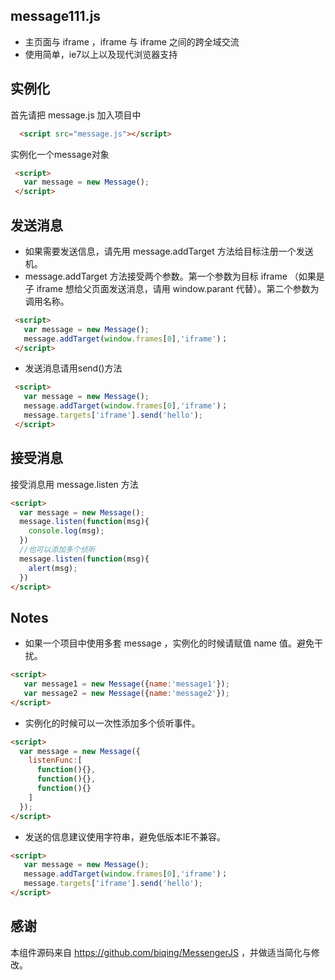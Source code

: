## message111.js
 - 主页面与 iframe ，iframe 与 iframe 之间的跨全域交流
 - 使用简单，ie7以上以及现代浏览器支持


## 实例化
  首先请把 message.js 加入项目中
```html
  <script src="message.js"></script>
```
  实例化一个message对象
```html
 <script>
   var message = new Message();
 </script>
```
## 发送消息
   - 如果需要发送信息，请先用 message.addTarget 方法给目标注册一个发送机。
   - message.addTarget 方法接受两个参数。第一个参数为目标 iframe （如果是子 iframe 想给父页面发送消息，请用 window.parant 代替）。第二个参数为调用名称。
```html
 <script>
   var message = new Message();
   message.addTarget(window.frames[0],'iframe')；
 </script>
```
  - 发送消息请用send()方法
 
```html
 <script>
   var message = new Message();
   message.addTarget(window.frames[0],'iframe')；
   message.targets['iframe'].send('hello');
 </script>
```
## 接受消息
 接受消息用 message.listen 方法
 ```html
 <script>
   var message = new Message();
   message.listen(function(msg){
     console.log(msg);
   })
   //也可以添加多个侦听
   message.listen(function(msg){
     alert(msg);
   })
 </script>
```
## Notes
 - 如果一个项目中使用多套 message ，实例化的时候请赋值 name 值。避免干扰。
 
 ```html
 <script>
    var message1 = new Message({name:'message1'});
    var message2 = new Message({name:'message2'});
 </script>
 ```
 - 实例化的时候可以一次性添加多个侦听事件。
 
 ```html
 <script>
   var message = new Message({
     listenFunc:[
       function(){},
       function(){},
       function(){}
     ]
   });
 </script>
 ```
 - 发送的信息建议使用字符串，避免低版本IE不兼容。
  
 ```html
 <script>
    var message = new Message();
    message.addTarget(window.frames[0],'iframe')；
    message.targets['iframe'].send('hello');
 </script>
 ```
 
## 感谢
  本组件源码来自 https://github.com/biqing/MessengerJS ，并做适当简化与修改。
